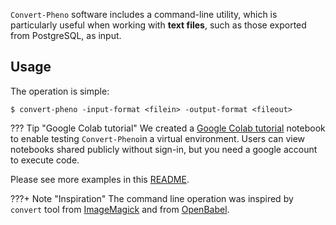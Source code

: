 `Convert-Pheno` software includes a command-line utility, which is particularly useful when working with **text files**, such as those exported from PostgreSQL, as input.

## Usage

The operation is simple:

    $ convert-pheno -input-format <filein> -output-format <fileout>

??? Tip "Google Colab tutorial"
    We created a [Google Colab tutorial](https://colab.research.google.com/drive/1T6F3bLwfZyiYKD6fl1CIxs9vG068RHQ6) notebook to enable testing `Convert-Pheno`in a virtual environment. Users can view notebooks shared publicly without sign-in, but you need a google account to execute code.

Please see more examples in this [README](https://github.com/cnag-biomedical-informatics/convert-pheno#synopsis).

???+ Note "Inspiration"
    The command line operation was inspired by `convert` tool from [ImageMagick](https://imagemagick.org/script/convert.php) and from [OpenBabel](https://openbabel.org/wiki/Main_Page).
